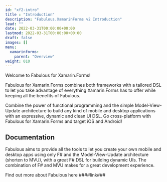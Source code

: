 ```yaml
---
id: "xf2-intro"
title : "Introduction"
description: "Fabulous.XamarinForms v2 Introduction"
lead: ""
date: 2022-03-31T00:00:00+00:00
lastmod: 2022-03-31T00:00:00+00:00
draft: false
images: []
menu:
  xamarinforms:
    parent: "Overview"
weight: 010
---
```


Welcome to Fabulous for Xamarin.Forms!

Fabulous for Xamarin.Forms combines both frameworks with a tailored DSL to let you take advantage of everything Xamarin.Forms has to offer while keeping all the benefits of Fabulous.

Combine the power of functional programming and the simple Model-View-Update architecture to build any kind of mobile and desktop applications with an expressive, dynamic and clean UI DSL. Go cross-platform with Fabulous for Xamarin.Forms and target iOS and Android!

## Documentation
Fabulous aims to provide all the tools to let you create your own mobile and desktop apps using only F# and the Model-View-Update architecture (shorten to MVU), with a great F# DSL for building dynamic UIs.
The combination of F# and MVU makes for a great development experience.

Find out more about Fabulous here ####link###

